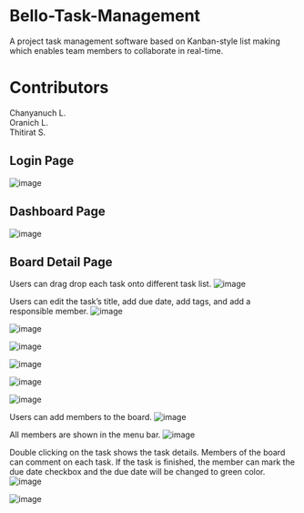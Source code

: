 # Bello-Task-Management
A project task management software based on Kanban-style list making which enables team members to collaborate in real-time.

# Contributors
Chanyanuch L. <br/>
Oranich L. <br/>
Thitirat S.

## Login Page
![image](https://user-images.githubusercontent.com/47154880/89916820-44d48a80-dc22-11ea-9aa5-479495cf91a3.png)

## Dashboard Page
![image](https://user-images.githubusercontent.com/47154880/89916927-6170c280-dc22-11ea-8354-42a37c7b896c.png)

## Board Detail Page
Users can drag drop each task onto different task list.
![image](https://user-images.githubusercontent.com/47154880/89917036-85cc9f00-dc22-11ea-8044-2f301826b9e0.png)  <br/>

Users can edit the task’s title, add due date, add tags, and add a responsible member.
![image](https://user-images.githubusercontent.com/47154880/89917223-be6c7880-dc22-11ea-9127-7f4d3d3ddd8a.png)

![image](https://user-images.githubusercontent.com/47154880/89917284-d17f4880-dc22-11ea-951b-45c0f63dc282.png)

![image](https://user-images.githubusercontent.com/47154880/89917371-ed82ea00-dc22-11ea-95e6-ae1915a955d8.png)

![image](https://user-images.githubusercontent.com/47154880/89917595-29b64a80-dc23-11ea-916d-81680677a2de.png)

![image](https://user-images.githubusercontent.com/47154880/89917639-3aff5700-dc23-11ea-84eb-b08bd1e7fd23.png)

![image](https://user-images.githubusercontent.com/47154880/89917657-418dce80-dc23-11ea-8fb6-576906a556a0.png) <br/>

Users can add members to the board.
![image](https://user-images.githubusercontent.com/47154880/89917793-6d10b900-dc23-11ea-9152-13c3a66e84cc.png) <br/>

All members are shown in the menu bar.
![image](https://user-images.githubusercontent.com/47154880/89917828-7a2da800-dc23-11ea-86cb-fec08bea559d.png)

Double clicking on the task shows the task details. Members of the board can comment on each task. If the task is finished, the member can mark the due date checkbox and the due date will be changed to green color.
![image](https://user-images.githubusercontent.com/47154880/89918146-e01a2f80-dc23-11ea-89f1-8871fd1a3e4e.png)

![image](https://user-images.githubusercontent.com/47154880/89918180-ead4c480-dc23-11ea-886d-cee5ea62ee97.png)





